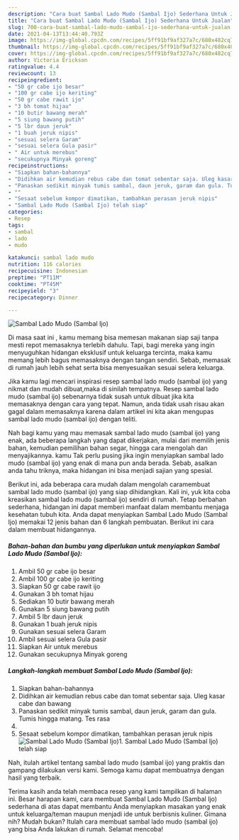 ```yaml
---
description: "Cara buat Sambal Lado Mudo (Sambal Ijo) Sederhana Untuk Jualan"
title: "Cara buat Sambal Lado Mudo (Sambal Ijo) Sederhana Untuk Jualan"
slug: 700-cara-buat-sambal-lado-mudo-sambal-ijo-sederhana-untuk-jualan
date: 2021-04-13T13:44:40.793Z
image: https://img-global.cpcdn.com/recipes/5ff91bf9af327a7c/680x482cq70/sambal-lado-mudo-sambal-ijo-foto-resep-utama.jpg
thumbnail: https://img-global.cpcdn.com/recipes/5ff91bf9af327a7c/680x482cq70/sambal-lado-mudo-sambal-ijo-foto-resep-utama.jpg
cover: https://img-global.cpcdn.com/recipes/5ff91bf9af327a7c/680x482cq70/sambal-lado-mudo-sambal-ijo-foto-resep-utama.jpg
author: Victoria Erickson
ratingvalue: 4.4
reviewcount: 13
recipeingredient:
- "50 gr cabe ijo besar"
- "100 gr cabe ijo keriting"
- "50 gr cabe rawit ijo"
- "3 bh tomat hijau"
- "10 butir bawang merah"
- "5 siung bawang putih"
- "5 lbr daun jeruk"
- "1 buah jeruk nipis"
- "sesuai selera Garam"
- "sesuai selera Gula pasir"
- " Air untuk merebus"
- "secukupnya Minyak goreng"
recipeinstructions:
- "Siapkan bahan-bahannya"
- "Didihkan air kemudian rebus cabe dan tomat sebentar saja. Uleg kasar cabe dan bawang"
- "Panaskan sedikit minyak tumis sambal, daun jeruk, garam dan gula. Tumis hingga matang. Tes rasa"
- ""
- "Sesaat sebelum kompor dimatikan, tambahkan perasan jeruk nipis"
- "Sambal Lado Mudo (Sambal Ijo) telah siap"
categories:
- Resep
tags:
- sambal
- lado
- mudo

katakunci: sambal lado mudo 
nutrition: 116 calories
recipecuisine: Indonesian
preptime: "PT11M"
cooktime: "PT45M"
recipeyield: "3"
recipecategory: Dinner

---
```



![Sambal Lado Mudo (Sambal Ijo)](https://img-global.cpcdn.com/recipes/5ff91bf9af327a7c/680x482cq70/sambal-lado-mudo-sambal-ijo-foto-resep-utama.jpg)

Di masa  saat ini , kamu memang bisa memesan makanan siap saji tanpa mesti repot memasaknya terlebih dahulu. Tapi, bagi mereka yang ingin menyuguhkan hidangan eksklusif untuk keluarga tercinta, maka kamu memang lebih bagus memasaknya dengan tangan sendiri. Sebab, memasak di rumah jauh lebih sehat serta bisa menyesuaikan sesuai selera keluarga.

Jika kamu lagi mencari inspirasi resep sambal lado mudo (sambal ijo) yang nikmat dan mudah dibuat,maka di sinilah tempatnya. Resep sambal lado mudo (sambal ijo)  sebenarnya tidak susah untuk dibuat jika kita memasaknya dengan cara yang tepat. Namun, anda tidak usah risau akan gagal dalam memasaknya 
karena dalam artikel ini kita akan mengupas sambal lado mudo (sambal ijo) dengan teliti.  



Nah bagi kamu yang mau memasak sambal lado mudo (sambal ijo) yang enak, ada beberapa langkah yang dapat dikerjakan, mulai dari memilih jenis bahan, kemudian pemilihan bahan segar, hingga cara mengolah dan menyajikannya. kamu Tak perlu pusing jika ingin menyiapkan sambal lado mudo (sambal ijo) yang enak di mana pun anda berada. Sebab, asalkan anda  tahu triknya, maka hidangan ini bisa menjadi sajian yang spesial.

Berikut ini, ada beberapa cara mudah dalam mengolah caramembuat sambal lado mudo (sambal ijo) yang siap dihidangkan. Kali ini, yuk kita coba kreasikan sambal lado mudo (sambal ijo) sendiri di rumah. Tetap berbahan sederhana, hidangan ini dapat memberi manfaat dalam membantu menjaga kesehatan tubuh kita. Anda dapat menyiapkan Sambal Lado Mudo (Sambal Ijo) memakai 12 jenis bahan dan 6 langkah pembuatan. Berikut ini cara dalam membuat hidangannya.

<!--inarticleads1-->

##### Bahan-bahan dan bumbu yang diperlukan untuk menyiapkan Sambal Lado Mudo (Sambal Ijo):

1. Ambil 50 gr cabe ijo besar
1. Ambil 100 gr cabe ijo keriting
1. Siapkan 50 gr cabe rawit ijo
1. Gunakan 3 bh tomat hijau
1. Sediakan 10 butir bawang merah
1. Gunakan 5 siung bawang putih
1. Ambil 5 lbr daun jeruk
1. Gunakan 1 buah jeruk nipis
1. Gunakan sesuai selera Garam
1. Ambil sesuai selera Gula pasir
1. Siapkan  Air untuk merebus
1. Gunakan secukupnya Minyak goreng




<!--inarticleads2-->

##### Langkah-langkah membuat Sambal Lado Mudo (Sambal Ijo):

1. Siapkan bahan-bahannya
1. Didihkan air kemudian rebus cabe dan tomat sebentar saja. Uleg kasar cabe dan bawang
1. Panaskan sedikit minyak tumis sambal, daun jeruk, garam dan gula. Tumis hingga matang. Tes rasa
1. 
1. Sesaat sebelum kompor dimatikan, tambahkan perasan jeruk nipis
<img src="//assets-global.cpcdn.com/assets/icons/button_play-2c75c40dde080a61004c1f40b05d8f140eaff45d7e9e6481dc71c63d2e7c4909.png" alt="Sambal Lado Mudo (Sambal Ijo)">1. Sambal Lado Mudo (Sambal Ijo) telah siap




Nah, itulah artikel tentang  sambal lado mudo (sambal ijo)  yang praktis dan gampang dilakukan versi kami. Semoga kamu dapat membuatnya dengan hasil yang terbaik. 

Terima kasih anda telah membaca resep yang kami tampilkan di halaman ini. Besar harapan kami, cara membuat  Sambal Lado Mudo (Sambal Ijo) sederhana di atas dapat membantu Anda menyiapkan masakan yang enak untuk keluarga/teman maupun menjadi ide untuk berbisnis kuliner. Gimana nih? Mudah bukan? Itulah cara membuat sambal lado mudo (sambal ijo) yang bisa Anda lakukan di rumah. Selamat mencoba!

